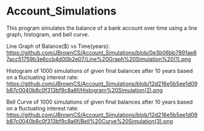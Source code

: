 # Account_Simulations
This program simulates the balance of a bank account over time using a line graph, histogram, and bell curve.

Line Graph of Balance($) vs Time(years): https://github.com/JBrownCS/Account_Simulations/blob/0e3b06bb7891ae87acc51759b3e6ccb4d00b2e07/Line%20Graph%20Simulation%20(1).png

Histogram of 1000 simulations of given final balances after 10 years based on a fluctuating interest rate: https://github.com/JBrownCS/Account_Simulations/blob/12d216e5b5ee1d09b87c0040b8c0f313bf9c8a6f/Histogram%20Simulation(2).png

Bell Curve of 1000 simulations of given final balances after 10 years based on a fluctuating interest rate: https://github.com/JBrownCS/Account_Simulations/blob/12d216e5b5ee1d09b87c0040b8c0f313bf9c8a6f/Bell%20Curve%20Simulation(3).png
 
